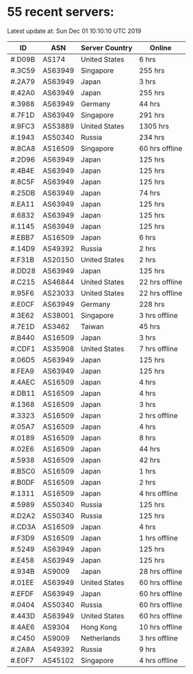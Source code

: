# 55 recent servers:

Latest update at: Sun Dec 01 10:10:10 UTC 2019

| ID | ASN | Server Country | Online |
| -- | --- | -------------- | ------ |
| #.D09B | AS174 | United States | 6 hrs |
| #.3C59 | AS63949 | Singapore | 255 hrs |
| #.2A79 | AS63949 | Japan | 3 hrs |
| #.42A0 | AS63949 | Japan | 255 hrs |
| #.3988 | AS63949 | Germany | 44 hrs |
| #.7F1D | AS63949 | Singapore | 291 hrs |
| #.9FC3 | AS53889 | United States | 1305 hrs |
| #.1943 | AS50340 | Russia | 234 hrs |
| #.8CA8 | AS16509 | Singapore | 60 hrs offline |
| #.2D96 | AS63949 | Japan | 125 hrs |
| #.4B4E | AS63949 | Japan | 125 hrs |
| #.8C5F | AS63949 | Japan | 125 hrs |
| #.25DB | AS63949 | Japan | 74 hrs |
| #.EA11 | AS63949 | Japan | 125 hrs |
| #.6832 | AS63949 | Japan | 125 hrs |
| #.1145 | AS63949 | Japan | 125 hrs |
| #.EBB7 | AS16509 | Japan | 6 hrs |
| #.14D9 | AS49392 | Russia | 2 hrs |
| #.F31B | AS20150 | United States | 2 hrs |
| #.DD28 | AS63949 | Japan | 125 hrs |
| #.C215 | AS46844 | United States | 22 hrs offline |
| #.95F6 | AS23033 | United States | 22 hrs offline |
| #.E0CF | AS63949 | Germany | 228 hrs |
| #.3E62 | AS38001 | Singapore | 3 hrs offline |
| #.7E1D | AS3462 | Taiwan | 45 hrs |
| #.B440 | AS16509 | Japan | 3 hrs |
| #.CDF1 | AS35908 | United States | 7 hrs offline |
| #.06D5 | AS63949 | Japan | 125 hrs |
| #.FEA9 | AS63949 | Japan | 125 hrs |
| #.4AEC | AS16509 | Japan | 4 hrs |
| #.DB11 | AS16509 | Japan | 4 hrs |
| #.1368 | AS16509 | Japan | 3 hrs |
| #.3323 | AS16509 | Japan | 2 hrs offline |
| #.05A7 | AS16509 | Japan | 4 hrs |
| #.0189 | AS16509 | Japan | 8 hrs |
| #.02E6 | AS16509 | Japan | 44 hrs |
| #.5938 | AS16509 | Japan | 42 hrs |
| #.B5C0 | AS16509 | Japan | 1 hrs |
| #.B0DF | AS16509 | Japan | 2 hrs |
| #.1311 | AS16509 | Japan | 4 hrs offline |
| #.5989 | AS50340 | Russia | 125 hrs |
| #.D2A2 | AS50340 | Russia | 125 hrs |
| #.CD3A | AS16509 | Japan | 4 hrs |
| #.F3D9 | AS16509 | Japan | 1 hrs offline |
| #.5249 | AS63949 | Japan | 125 hrs |
| #.E458 | AS63949 | Japan | 125 hrs |
| #.934B | AS9009 | Japan | 28 hrs offline |
| #.01EE | AS63949 | United States | 60 hrs offline |
| #.EFDF | AS63949 | Japan | 60 hrs offline |
| #.0404 | AS50340 | Russia | 60 hrs offline |
| #.443D | AS63949 | United States | 60 hrs offline |
| #.4AE6 | AS9304 | Hong Kong | 10 hrs offline |
| #.C450 | AS9009 | Netherlands | 3 hrs offline |
| #.2A8A | AS49392 | Russia | 9 hrs |
| #.E0F7 | AS45102 | Singapore | 4 hrs offline |

